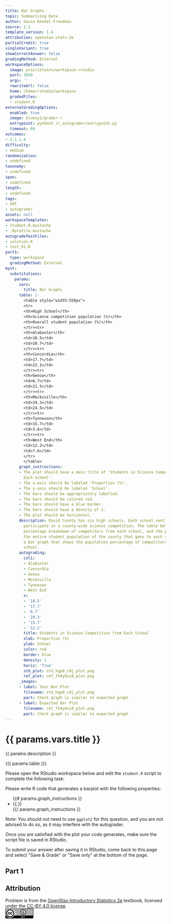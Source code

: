 ```yaml
---
title: Bar Graphs
topic: Summarizing Data
author: Gavin Kendal-Freedman
source: 2.1
template_version: 1.4
attribution: openstax-stats-2e
partialCredit: true
singleVariant: true
showCorrectAnswer: false
gradingMethod: External
workspaceOptions:
  image: prairielearn/workspace-rstudio
  port: 3939
  args: ''
  rewriteUrl: false
  home: /home/rstudio/workspace
  gradedFiles:
  - student.R
externalGradingOptions:
  enabled: true
  image: bluesy1/grader-r
  entrypoint: python3 /r_autograder/entrypoint.py
  timeout: 60
outcomes:
- 2.1.1.4
difficulty:
- medium
randomization:
- undefined
taxonomy:
- undefined
span:
- undefined
length:
- undefined
tags:
- GKF
- autograder
assets: null
workspaceTemplates:
- student.R.mustache
- .Rprofile.mustache
autogradeTestFiles:
- solution.R
- test_01.R
part1:
  type: workspace
  gradingMethod: External
myst:
  substitutions:
    params:
      vars:
        title: Bar Graphs
      table: |-
        <table style="width:550px">
        <tr>
        <th>High School</th>
        <th>Science competition population (%)</th>
        <th>Overall student population (%)</th>
        </tr><tr>
        <th>Alabaster</th>
        <td>18.5</td>
        <td>20.7</td>
        </tr><tr>
        <th>Concordia</th>
        <td>17.7</td>
        <td>22.1</td>
        </tr><tr>
        <th>Genoa</th>
        <td>6.7</td>
        <td>21.5</td>
        </tr><tr>
        <th>Mocksville</th>
        <td>29.3</td>
        <td>24.5</td>
        </tr><tr>
        <th>Tynneson</th>
        <td>15.7</td>
        <td>3.6</td>
        </tr><tr>
        <th>West End</th>
        <td>12.2</td>
        <td>7.6</td>
        </tr>
        </table>
      graph_instructions:
      - The plot should have a main title of 'Students in Science Competition from
        Each School'.
      - The x-axis should be labeled 'Proportion (%)'.
      - The y-axis should be labeled 'School'.
      - The bars should be appropriately labelled.
      - The bars should be colored red.
      - The bars should have a blue border.
      - The bars should have a density of 1.
      - The plot should be horizontal.
      description: David County has six high schools. Each school sent students to
        participate in a county-wide science competition. The table below shows the
        percentage breakdown of competitors from each school, and the percentage of
        the entire student population of the county that goes to each school. Construct
        a bar graph that shows the population percentage of competitors from each
        school.
      autograding:
        col1:
        - Alabaster
        - Concordia
        - Genoa
        - Mocksville
        - Tynneson
        - West End
        x:
        - '18.5'
        - '17.7'
        - '6.7'
        - '29.3'
        - '15.7'
        - '12.2'
        title: Students in Science Competition from Each School
        xlab: Proportion (%)
        ylab: School
        color: red
        border: blue
        density: 1
        horiz: 'True'
        std_plot: std_hqp0_c0j_plot.png
        ref_plot: ref_f54y0zs0_plot.png
      _images:
      - label: Your Bar Plot
        filename: std_hqp0_c0j_plot.png
        part: Check graph is similar to expected graph
      - label: Expected Bar Plot
        filename: ref_f54y0zs0_plot.png
        part: Check graph is similar to expected graph
---
```

# {{ params.vars.title }}
{{ params.description }}

{{{ params.table }}}

<pl-card title="Instructions">

Please open the RStudio workspace below and edit the `student.R` script to complete the following task:

Please write R code that generates a barplot with the following properties:

<ul>
{{# params.graph_instructions }}
  <li>{{.}}</li>
{{/ params.graph_instructions }}
</ul>

Note: You should not need to use `ggplot2` for this question, and you are not advised to do so, as it may interfere with the autograder.

Once you are satisfied with the plot your code generates, make sure the script file is saved in RStudio.

To submit your answer after saving it in RStudio, come back to this page and select "Save & Grade" or "Save only" at the bottom of the page.

</pl-card>

## Part 1

## Attribution

Problem is from the [OpenStax Introductory Statistics 2e](https://openstax.org/books/introductory-statistics-2e) textbook, licensed under the [CC-BY 4.0 license](https://creativecommons.org/licenses/by/4.0/).<br>![Image representing the Creative Commons 4.0 BY license.](https://raw.githubusercontent.com/firasm/bits/master/by.png)